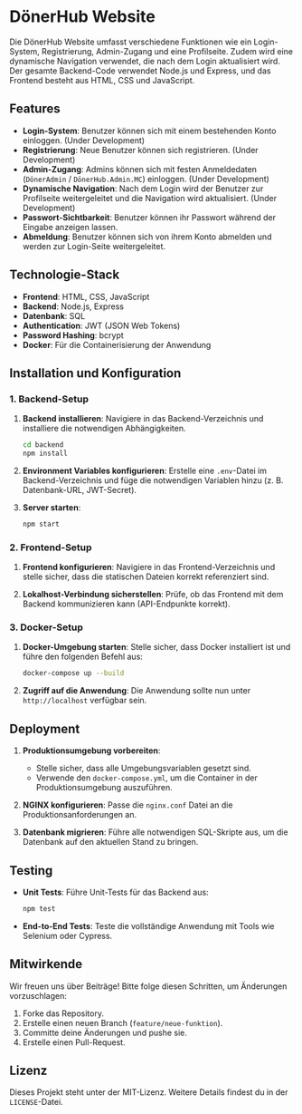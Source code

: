 # DönerHub Website

Die DönerHub Website umfasst verschiedene Funktionen wie ein Login-System, Registrierung, Admin-Zugang und eine Profilseite. Zudem wird eine dynamische Navigation verwendet, die nach dem Login aktualisiert wird. Der gesamte Backend-Code verwendet Node.js und Express, und das Frontend besteht aus HTML, CSS und JavaScript.

## Features

- **Login-System**: Benutzer können sich mit einem bestehenden Konto einloggen. (Under Development)
- **Registrierung**: Neue Benutzer können sich registrieren. (Under Development)
- **Admin-Zugang**: Admins können sich mit festen Anmeldedaten (`DönerAdmin` / `DönerHub.Admin.MC`) einloggen. (Under Development)
- **Dynamische Navigation**: Nach dem Login wird der Benutzer zur Profilseite weitergeleitet und die Navigation wird aktualisiert. (Under Development)
- **Passwort-Sichtbarkeit**: Benutzer können ihr Passwort während der Eingabe anzeigen lassen.
- **Abmeldung**: Benutzer können sich von ihrem Konto abmelden und werden zur Login-Seite weitergeleitet.

## Technologie-Stack

- **Frontend**: HTML, CSS, JavaScript
- **Backend**: Node.js, Express
- **Datenbank**: SQL
- **Authentication**: JWT (JSON Web Tokens)
- **Password Hashing**: bcrypt
- **Docker**: Für die Containerisierung der Anwendung

## Installation und Konfiguration

### 1. Backend-Setup

1. **Backend installieren**:
   Navigiere in das Backend-Verzeichnis und installiere die notwendigen Abhängigkeiten.

   ```bash
   cd backend
   npm install
   ```

2. **Environment Variables konfigurieren**:
   Erstelle eine `.env`-Datei im Backend-Verzeichnis und füge die notwendigen Variablen hinzu (z. B. Datenbank-URL, JWT-Secret).

3. **Server starten**:
   
   ```bash
   npm start
   ```

### 2. Frontend-Setup

1. **Frontend konfigurieren**:
   Navigiere in das Frontend-Verzeichnis und stelle sicher, dass die statischen Dateien korrekt referenziert sind.

2. **Lokalhost-Verbindung sicherstellen**:
   Prüfe, ob das Frontend mit dem Backend kommunizieren kann (API-Endpunkte korrekt).

### 3. Docker-Setup

1. **Docker-Umgebung starten**:
   Stelle sicher, dass Docker installiert ist und führe den folgenden Befehl aus:

   ```bash
   docker-compose up --build
   ```

2. **Zugriff auf die Anwendung**:
   Die Anwendung sollte nun unter `http://localhost` verfügbar sein.

## Deployment

1. **Produktionsumgebung vorbereiten**:
   - Stelle sicher, dass alle Umgebungsvariablen gesetzt sind.
   - Verwende den `docker-compose.yml`, um die Container in der Produktionsumgebung auszuführen.

2. **NGINX konfigurieren**:
   Passe die `nginx.conf` Datei an die Produktionsanforderungen an.

3. **Datenbank migrieren**:
   Führe alle notwendigen SQL-Skripte aus, um die Datenbank auf den aktuellen Stand zu bringen.

## Testing

- **Unit Tests**: Führe Unit-Tests für das Backend aus:
  
  ```bash
  npm test
  ```

- **End-to-End Tests**: Teste die vollständige Anwendung mit Tools wie Selenium oder Cypress.

## Mitwirkende

Wir freuen uns über Beiträge! Bitte folge diesen Schritten, um Änderungen vorzuschlagen:

1. Forke das Repository.
2. Erstelle einen neuen Branch (`feature/neue-funktion`).
3. Committe deine Änderungen und pushe sie.
4. Erstelle einen Pull-Request.

## Lizenz

Dieses Projekt steht unter der MIT-Lizenz. Weitere Details findest du in der `LICENSE`-Datei.
